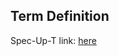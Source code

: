 ## Term Definition

Spec-Up-T link: <a href='https://weboftrust.github.io/WOT-terms/docs/glossary/identifier'>here</a>
